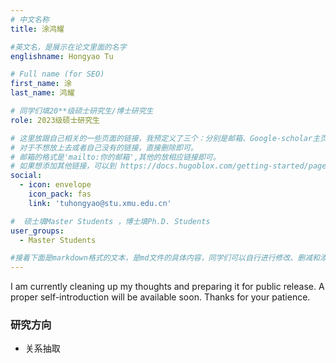 ```yaml
---
# 中文名称
title: 涂鸿耀

#英文名，是展示在论文里面的名字
englishname: Hongyao Tu

# Full name (for SEO)
first_name: 涂
last_name: 鸿耀

# 同学们填20**级硕士研究生/博士研究生
role: 2023级硕士研究生

# 这里放跟自己相关的一些页面的链接，我预定义了三个：分别是邮箱、Google-scholar主页和github主页
# 对于不想放上去或者自己没有的链接，直接删除即可。
# 邮箱的格式是'mailto:你的邮箱',其他的放相应链接即可。
# 如果想添加其他链接，可以到 https://docs.hugoblox.com/getting-started/page-builder/#icons 上去找图标，或者直接放在下面的详细介绍上
social:
  - icon: envelope
    icon_pack: fas
    link: 'tuhongyao@stu.xmu.edu.cn'

#  硕士填Master Students ，博士填Ph.D. Students
user_groups:
  - Master Students

#接着下面是markdown格式的文本，是md文件的具体内容，同学们可以自行进行修改、删减和添加
---
```

<!-- 以下内容一定要遵循markdown语法 -->
<!-- ###代表的是以三级标题的形式展示后面的文本，* 代表以列表的形式展示后面的文本-->

<!-- 这里可以先放一段简要自我介绍或者是自己想要放上去的一些链接 ，不想放的话也可以删了-->
I am currently cleaning up my thoughts and preparing it for public release.
A proper self-introduction will be available soon. Thanks for your patience.

### 研究方向
* 关系抽取

